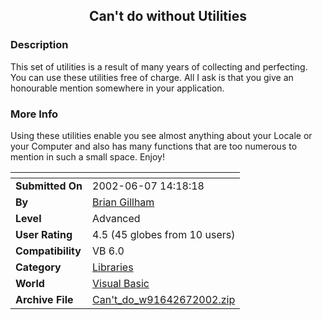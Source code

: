 ﻿<div align="center">

## Can't do without Utilities


</div>

### Description

This set of utilities is a result of many years of collecting and perfecting. You can use these utilities free of charge. All I ask is that you give an honourable mention somewhere in your application.
 
### More Info
 
Using these utilities enable you see almost anything about your Locale or your Computer and also has many functions that are too numerous to mention in such a small space. Enjoy!


<span>             |<span>
---                |---
**Submitted On**   |2002-06-07 14:18:18
**By**             |[Brian Gillham](https://github.com/Planet-Source-Code/PSCIndex/blob/master/ByAuthor/brian-gillham.md)
**Level**          |Advanced
**User Rating**    |4.5 (45 globes from 10 users)
**Compatibility**  |VB 6\.0
**Category**       |[Libraries](https://github.com/Planet-Source-Code/PSCIndex/blob/master/ByCategory/libraries__1-49.md)
**World**          |[Visual Basic](https://github.com/Planet-Source-Code/PSCIndex/blob/master/ByWorld/visual-basic.md)
**Archive File**   |[Can't\_do\_w91642672002\.zip](https://github.com/Planet-Source-Code/brian-gillham-can-t-do-without-utilities__1-35594/archive/master.zip)








